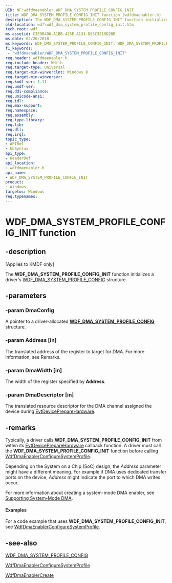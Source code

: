 ```yaml
---
UID: NF:wdfdmaenabler.WDF_DMA_SYSTEM_PROFILE_CONFIG_INIT
title: WDF_DMA_SYSTEM_PROFILE_CONFIG_INIT function (wdfdmaenabler.h)
description: The WDF_DMA_SYSTEM_PROFILE_CONFIG_INIT function initializes a driver's WDF_DMA_SYSTEM_PROFILE_CONFIG structure.
old-location: wdf\wdf_dma_system_profile_config_init.htm
tech.root: wdf
ms.assetid: C3E9B4D6-A1BB-425E-A131-D93C3219D28B
ms.date: 02/26/2018
ms.keywords: WDF_DMA_SYSTEM_PROFILE_CONFIG_INIT, WDF_DMA_SYSTEM_PROFILE_CONFIG_INIT function, kmdf.wdf_dma_system_profile_config_init, wdf.wdf_dma_system_profile_config_init, wdfdmaenabler/WDF_DMA_SYSTEM_PROFILE_CONFIG_INIT
f1_keywords:
 - "wdfdmaenabler/WDF_DMA_SYSTEM_PROFILE_CONFIG_INIT"
req.header: wdfdmaenabler.h
req.include-header: Wdf.h
req.target-type: Universal
req.target-min-winverclnt: Windows 8
req.target-min-winversvr: 
req.kmdf-ver: 1.11
req.umdf-ver: 
req.ddi-compliance: 
req.unicode-ansi: 
req.idl: 
req.max-support: 
req.namespace: 
req.assembly: 
req.type-library: 
req.lib: 
req.dll: 
req.irql: 
topic_type:
- APIRef
- kbSyntax
api_type:
- HeaderDef
api_location:
- wdfdmaenabler.h
api_name:
- WDF_DMA_SYSTEM_PROFILE_CONFIG_INIT
product:
- Windows
targetos: Windows
req.typenames: 
---
```


# WDF_DMA_SYSTEM_PROFILE_CONFIG_INIT function


## -description


<p class="CCE_Message">[Applies to KMDF only]</p>

The <b>WDF_DMA_SYSTEM_PROFILE_CONFIG_INIT</b> function initializes a driver's <a href="https://docs.microsoft.com/windows-hardware/drivers/ddi/wdfdmaenabler/ns-wdfdmaenabler-_wdf_dma_system_profile_config">WDF_DMA_SYSTEM_PROFILE_CONFIG</a> structure.


## -parameters




### -param DmaConfig

<p>A pointer to a driver-allocated <a href="https://docs.microsoft.com/windows-hardware/drivers/ddi/wdfdmaenabler/ns-wdfdmaenabler-_wdf_dma_system_profile_config"><b>WDF_DMA_SYSTEM_PROFILE_CONFIG</b></a> structure.</p>


### -param Address [in]

The translated address of the register to target for DMA. For more information, see Remarks.


### -param DmaWidth [in]

The width of the register specified by <b>Address</b>.


### -param DmaDescriptor [in]

The translated resource descriptor for the DMA channel assigned 
      the device during <a href="https://docs.microsoft.com/windows-hardware/drivers/ddi/wdfdevice/nc-wdfdevice-evt_wdf_device_prepare_hardware">EvtDevicePrepareHardware</a>.


## -remarks



Typically, a driver calls <b>WDF_DMA_SYSTEM_PROFILE_CONFIG_INIT</b> from within its <a href="https://docs.microsoft.com/windows-hardware/drivers/ddi/wdfdevice/nc-wdfdevice-evt_wdf_device_prepare_hardware">EvtDevicePrepareHardware</a> callback function. A driver must call the <b>WDF_DMA_SYSTEM_PROFILE_CONFIG_INIT</b> function before calling <a href="https://docs.microsoft.com/windows-hardware/drivers/ddi/wdfdmaenabler/nf-wdfdmaenabler-wdfdmaenablerconfiguresystemprofile">WdfDmaEnablerConfigureSystemProfile</a>.

Depending on the System on a Chip (SoC) design, the <i>Address</i> parameter might have a different meaning. For example if DMA uses dedicated transfer ports on the device, <i>Address</i> might indicate the port to which DMA writes occur.

 For more information about creating a system-mode DMA enabler, see <a href="https://docs.microsoft.com/windows-hardware/drivers/wdf/supporting-system-mode-dma">Supporting System-Mode DMA</a>.


#### Examples

For a code example that uses <b>WDF_DMA_SYSTEM_PROFILE_CONFIG_INIT</b>, see <a href="https://docs.microsoft.com/windows-hardware/drivers/ddi/wdfdmaenabler/nf-wdfdmaenabler-wdfdmaenablerconfiguresystemprofile">WdfDmaEnablerConfigureSystemProfile</a>.

<div class="code"></div>



## -see-also




<a href="https://docs.microsoft.com/windows-hardware/drivers/ddi/wdfdmaenabler/ns-wdfdmaenabler-_wdf_dma_system_profile_config">WDF_DMA_SYSTEM_PROFILE_CONFIG</a>



<a href="https://docs.microsoft.com/windows-hardware/drivers/ddi/wdfdmaenabler/nf-wdfdmaenabler-wdfdmaenablerconfiguresystemprofile">WdfDmaEnablerConfigureSystemProfile</a>



<a href="https://docs.microsoft.com/windows-hardware/drivers/ddi/wdfdmaenabler/nf-wdfdmaenabler-wdfdmaenablercreate">WdfDmaEnablerCreate</a>
 

 

